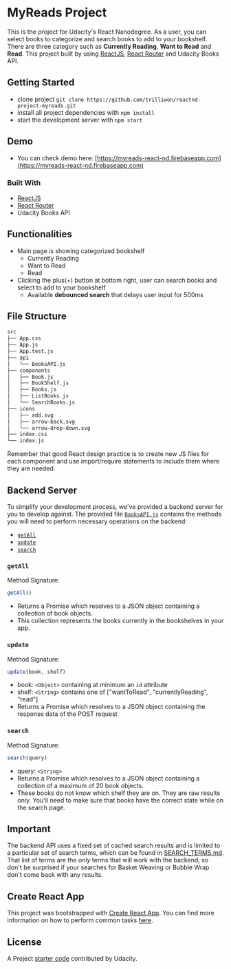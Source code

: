 # MyReads Project

This is the project for Udacity's React Nanodegree. As a user, you can select books to categorize and search books to add to your bookshelf. There are three category such as **Currently Reading**, **Want to Read** and **Read**. This project built by using [ReactJS](https://reactjs.org), [React Router](https://reacttraining.com/react-router) and Udacity Books API.

## Getting Started

* clone project `git clone https://github.com/trilliwon/reactnd-project-myreads.git`
* install all project dependencies with `npm install`
* start the development server with `npm start`

## Demo

* You can check demo here: [https://myreads-react-nd.firebaseapp.com](https://myreads-react-nd.firebaseapp.com)

### Built With

* [ReactJS](https://reactjs.org)
* [React Router](https://reacttraining.com/react-router)
* Udacity Books API

## Functionalities

* Main page is showing categorized bookshelf
    * Currently Reading
    * Want to Read
    * Read
* Clicking the plus(+) button at bottom right, user can search books and select to add to your bookshelf
    * Available **debounced search** that delays user input for 500ms

## File Structure
```bash
src
├── App.css
├── App.js
├── App.test.js
├── api
│   └── BooksAPI.js
├── components
│   ├── Book.js
│   ├── BookShelf.js
│   ├── Books.js
│   ├── ListBooks.js
│   └── SearchBooks.js
├── icons
│   ├── add.svg
│   ├── arrow-back.svg
│   └── arrow-drop-down.svg
├── index.css
└── index.js
```

Remember that good React design practice is to create new JS files for each component and use import/require statements to include them where they are needed.

## Backend Server

To simplify your development process, we've provided a backend server for you to develop against. The provided file [`BooksAPI.js`](src/BooksAPI.js) contains the methods you will need to perform necessary operations on the backend:

* [`getAll`](#getall)
* [`update`](#update)
* [`search`](#search)

### `getAll`

Method Signature:

```js
getAll()
```

* Returns a Promise which resolves to a JSON object containing a collection of book objects.
* This collection represents the books currently in the bookshelves in your app.

### `update`

Method Signature:

```js
update(book, shelf)
```

* book: `<Object>` containing at minimum an `id` attribute
* shelf: `<String>` contains one of ["wantToRead", "currentlyReading", "read"]  
* Returns a Promise which resolves to a JSON object containing the response data of the POST request

### `search`

Method Signature:

```js
search(query)
```

* query: `<String>`
* Returns a Promise which resolves to a JSON object containing a collection of a maximum of 20 book objects.
* These books do not know which shelf they are on. They are raw results only. You'll need to make sure that books have the correct state while on the search page.

## Important
The backend API uses a fixed set of cached search results and is limited to a particular set of search terms, which can be found in [SEARCH_TERMS.md](SEARCH_TERMS.md). That list of terms are the _only_ terms that will work with the backend, so don't be surprised if your searches for Basket Weaving or Bubble Wrap don't come back with any results.

## Create React App

This project was bootstrapped with [Create React App](https://github.com/facebookincubator/create-react-app). You can find more information on how to perform common tasks [here](https://github.com/facebookincubator/create-react-app/blob/master/packages/react-scripts/template/README.md).

## License

A Project [starter code](https://github.com/udacity/reactnd-project-myreads-starter) contributed by Udacity.